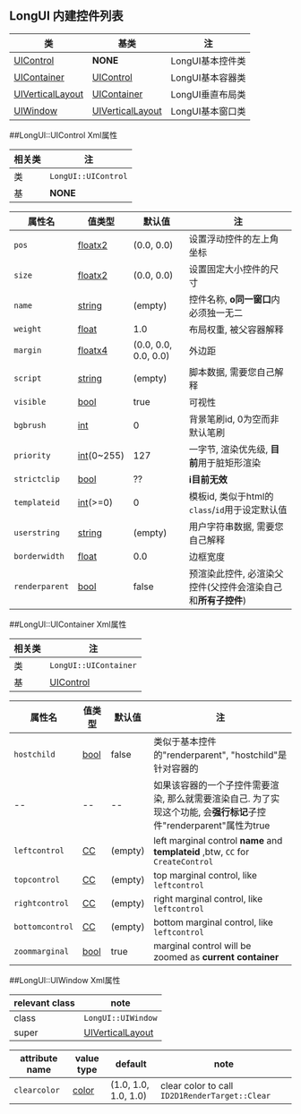 ## LongUI 内建控件列表  
  
类|基类|注
---|----|---
[UIControl](#jump_control)|**NONE**|LongUI基本控件类
[UIContainer](#jump_container)|[UIControl](#jump_control)|LongUI基本容器类
[UIVerticalLayout](#jump_vlayout)|[UIContainer](#jump_container)|LongUI垂直布局类
[UIWindow](#jump_window)|[UIVerticalLayout](#jump_vlayout)|LongUI基本窗口类

##<a name="jump_control"/>LongUI::UIControl Xml属性
  
相关类|注
------|----
类 | `LongUI::UIControl`
基 |  **NONE**
  
属性名|值类型|默认值|注
------|------|------|---
`pos`|[floatx2](./longui-xml-value-type.md#jump_floatx2)|(0.0, 0.0)|设置浮动控件的左上角坐标
`size`|[floatx2](./longui-xml-value-type.md#jump_floatx2)|(0.0, 0.0)|设置固定大小控件的尺寸
`name`|[string](./longui-xml-value-type.md#jump_string)|(empty)|控件名称, **o同一窗口**内必须独一无二
`weight`|[float](./longui-xml-value-type.md#jump_float)|1.0|布局权重, 被父容器解释
`margin`|[floatx4](./longui-xml-value-type.md#jump_floatx4)|(0.0, 0.0, 0.0, 0.0)|外边距
`script`|[string](./longui-xml-value-type.md#jump_string)|(empty)|脚本数据, 需要您自己解释
`visible`|[bool](./longui-xml-value-type.md#jump_bool)|true|可视性
`bgbrush`|[int](./longui-xml-value-type.md#jump_int)|0|背景笔刷id, 0为空而非默认笔刷
`priority`|[int](./longui-xml-value-type.md#jump_int)(0~255)|127|一字节, 渲染优先级, **目前**用于脏矩形渲染
`strictclip`|[bool](./longui-xml-value-type.md#jump_bool)|??|**i目前无效**
`templateid`|[int](./longui-xml-value-type.md#jump_int)(>=0)|0|模板id, 类似于html的`class`/`id`用于设定默认值
`userstring`|[string](./longui-xml-value-type.md#jump_string)|(empty)|用户字符串数据, 需要您自己解释
`borderwidth`|[float](./longui-xml-value-type.md#jump_float)|0.0|边框宽度
`renderparent`|[bool](./longui-xml-value-type.md#jump_bool)|false|预渲染此控件, 必渲染父控件(父控件会渲染自己和**所有子控件**)

##<a name="jump_container"/>LongUI::UIContainer Xml属性
  
相关类|注
------|----
类 | `LongUI::UIContainer`
基 |  [UIControl](#jump_control)
  
属性名|值类型|默认值|注
------|------|------|--
`hostchild`|[bool](./longui-xml-value-type.md#jump_bool)|false|类似于基本控件的"renderparent", "hostchild"是针对容器的
--|--|--|如果该容器的一个子控件需要渲染, 那么就需要渲染自己. 为了实现这个功能, 会**强行标记**子控件"renderparent"属性为true
`leftcontrol`|[CC](./longui-xml-value-type.md#jump_cc)|(empty)|left marginal control **name** and **templateid** ,btw, `CC` for `CreateControl`
`topcontrol`|[CC](./longui-xml-value-type.md#jump_cc)|(empty)|top marginal control, like `leftcontrol`
`rightcontrol`|[CC](./longui-xml-value-type.md#jump_cc)|(empty)|right marginal control, like `leftcontrol`
`bottomcontrol`|[CC](./longui-xml-value-type.md#jump_cc)|(empty)|bottom marginal control, like `leftcontrol`
`zoommarginal`|[bool](./longui-xml-value-type.md#jump_bool)|true|marginal control will be zoomed as **current container**

##<a name="jump_window"/>LongUI::UIWindow Xml属性
  
relevant class|note
--------------|----
class | `LongUI::UIWindow`
super | [UIVerticalLayout](#jump_vlayout)
  
attribute name|value type|default|note
--------------|----------|-------|----
`clearcolor`|[color](#jump_color)|(1.0, 1.0, 1.0, 1.0)|clear color to call `ID2D1RenderTarget::Clear`
